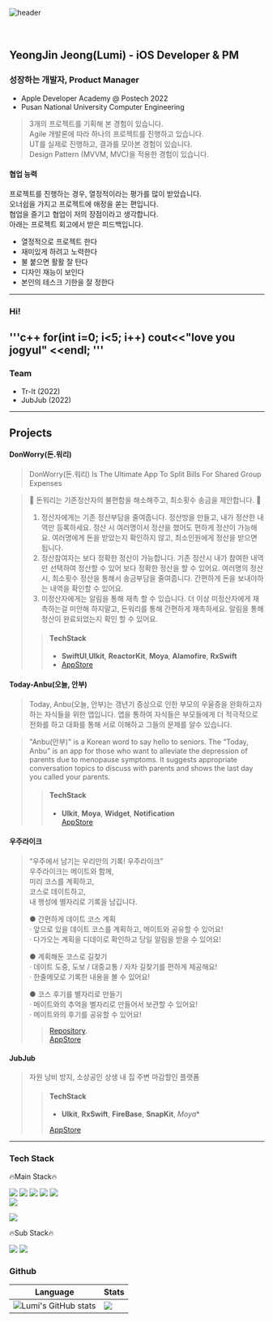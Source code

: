![header](https://capsule-render.vercel.app/api?type=rounded&color=auto&height=300&section=header&text=Welcome!&fontSize=90&animation=fadeIn&fontAlignY=38&desc=To%20Lumi's%20Github&descAlignY=51&descAlign=62)  
<br>
<br>
## YeongJin Jeong(Lumi) - iOS Developer & PM  
  
### 성장하는 개발자, Product Manager
+ Apple Developer Academy @ Postech 2022
+ Pusan National University Computer Engineering       
> 3개의 프로젝트를 기획해 본 경험이 있습니다.       
> Agile 개발론에 따라 하나의 프로젝트를 진행하고 있습니다.               
> UT를 실제로 진행하고, 결과를 모아본 경험이 있습니다.     
> Design Pattern (MVVM, MVC)을 적용한 경험이 있습니다.      
    
    
#### 협업 능력
프로젝트를 진행하는 경우, 열정적이라는 평가를 많이 받았습니다.   
오너쉽을 가지고 프로젝트에 애정을 쏟는 편입니다.  
협업을 즐기고 협업이 저의 장점이라고 생각합니다.   
아래는 프로젝트 회고에서 받은 피드백입니다.      

+ 열정적으로 프로젝트 한다
+ 재미있게 하려고 노력한다
+ 불 붙으면 활활 잘 탄다
+ 디자인 재능이 보인다
+ 본인의 테스크 기한을 잘 정한다
---

### Hi!

'''c++
for(int i=0; i<5; i++)
  cout<<"love you jogyul" <<endl;
'''
---

### Team
+ Tr-It (2022)
+ JubJub (2022)
---  
  

## Projects
#### DonWorry(돈.워리)
> DonWorry(돈.워리) Is The Ultimate App To Split Bills For Shared Group Expenses

> 💸 돈워리는 기존정산자의 불편함을 해소해주고, 최소횟수 송금을 제안합니다. 💸
> 1. 정산자에게는 기존 정산부담을 줄여줍니다.
> 정산방을 만들고, 내가 정산한 내역만 등록하세요.
> 정산 시 여러명이서 정산을 했어도 편하게 정산이 가능해요.
> 여러명에게 돈을 받았는지 확인하지 않고, 최소인원에게 정산을 받으면 됩니다.
> 2. 정산참여자는 보다 정확한 정산이 가능합니다.
> 기존 정산시 내가 참여한 내역만 선택하여 정산할 수 있어 보다 정확한 정산을 할 수 있어요.
> 여러명의 정산 시, 최소횟수 정산을 통해서 송금부담을 줄여줍니다.
> 간편하게 돈을 보내야하는 내역을 확인할 수 있어요.
> 3. 미정산자에게는 알림을 통해 재촉 할 수 있습니다.
> 더 이상 미정산자에게 재촉하는걸 미안해 하지말고, 돈워리를 통해 간편하게 재촉하세요.
> 알림을 통해 정산이 완료되었는지 확인 할 수 있어요.
>> #### TechStack
>> + **SwiftUI**,**UIkit**, **ReactorKit**, **Moya**, **Alamofire**, **RxSwift**      
>> + [AppStore](https://apps.apple.com/kr/app/%EB%8F%88-%EC%9B%8C%EB%A6%AC/id1643097323)

#### Today-Anbu(오늘, 안부)
> Today, Anbu(오늘, 안부)는 갱년기 증상으로 인한 부모의 우울증을 완화하고자 하는 자식들을 위한 앱입니다.
> 앱을 통하여 자식들은 부모들에게 더 적극적으로 전화를 하고 대화를 통해 서로 이해하고 그들의 문제를 알수 있습니다.

> "Anbu(안부)" is a Korean word to say hello to seniors. 
> The “Today, Anbu” is an app for those who want to alleviate the depression of parents due to menopause symptoms.
> It suggests appropriate conversation topics to discuss with parents and shows the last day you called your parents.
>> #### TechStack
>> + **UIkit**, **Moya**, **Widget**, **Notification**  
>> [AppStore](https://apps.apple.com/kr/app/%EC%98%A4%EB%8A%98-%EC%95%88%EB%B6%80/id1639304637)

#### 우주라이크
> “우주에서 남기는 우리만의 기록! 우주라이크”         
> 우주라이크는 메이트와 함께,       
> 미리 코스를 계획하고,       
> 코스로 데이트하고,      
> 내 행성에 별자리로 기록을 남깁니다.
>              
> ● 간편하게 데이트 코스 계획      
> · 앞으로 있을 데이트 코스를 계획하고, 메이트와 공유할 수 있어요!      
> · 다가오는 계획을 디데이로 확인하고 당일 알림을 받을 수 있어요!  
>            
> ● 계획해둔 코스로 길찾기      
> · 데이트 도중, 도보 / 대중교통 / 자차 길찾기를 편하게 제공해요!     
> · 한줄메모로 기록한 내용을 볼 수 있어요!     
>          
> ● 코스 후기를 별자리로 만들기      
> · 메이트와의 추억을 별자리로 만들어서 보관할 수 있어요!     
> · 메이트와의 후기를 공유할 수 있어요!    
>           
>> [Repository](https://github.com/DeveloperAcademy-POSTECH/MacC-Team-Trying-iOS).       
>> [AppStore](https://apps.apple.com/kr/app/%EC%9A%B0%EC%A3%BC%EB%9D%BC%EC%9D%B4%ED%81%AC/id6444034466)



#### JubJub
> 자원 낭비 방지, 소상공인 상생
> 내 집 주변 마감할인 플랫폼
>> #### TechStack
>> + **UIkit**, **RxSwift**, **FireBase**, **SnapKit**, *Moya**    
>>                
>> [AppStore](https://apps.apple.com/kr/app/%EC%A4%8D%EC%A4%8D-zupzup/id1669864069)

---
### Tech Stack

🔥Main Stack🔥

<p><img src="https://img.shields.io/badge/SWIFT-F05138?style=rounded-square&logo=SWIFT&logoColor=white">  
  <img src="https://img.shields.io/badge/Xcode-147EFB?style=rounded-square&logo=Xcode&logoColor=white">  
  <img src="https://img.shields.io/badge/ios-000000?style=rounded-square&logo=iOS&logoColor=white"> 
  <img src="https://img.shields.io/badge/FireBase-FFCA28?style=rounded-square&logo=Firebase&logoColor=white"> 
  <img src="https://img.shields.io/badge/CocoaPods-EE3322?style=rounded-square&logo=CocoaPods&logoColor=white">
  <br>
  <img src="https://img.shields.io/badge/UIKit-2396F3?style=rounded-square&logo=UIkit&logoColor=white">
  </p><img src="https://img.shields.io/badge/ReactiveX-B7178C?style=for-the-badge&logo=ReactiveX&logoColor=white">


  
🔥Sub Stack🔥

<p><img src="https://img.shields.io/badge/C%20Language-A8B9CC?style=rounded-square&logo=C&logoColor=white">
  <img src="https://img.shields.io/badge/Cpp-00599C?style=rounded-square&logo=C++&logoColor=white"></p> 

### Github
| Language |   Stats  |
|----------|----------|
|![Lumi's GitHub stats](https://github-readme-stats.vercel.app/api?username=luminouxx&show_icons=true&theme=radical)|<img src="https://github-readme-stats.vercel.app/api/top-langs/?username=luminouxx&hide_border=true&layout=compact" align="center" />|
